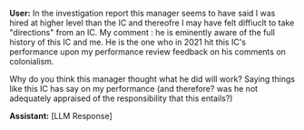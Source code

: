 **User:**
In the investigation report this manager seems to have said I was hired at higher level than the IC and thereofre I may have felt diffiuclt to take "directions" from an IC. My comment : he is eminently aware of the full history of this IC and me. He is the one who in 2021 hit this IC's performance upon my performance review feedback on his comments on colonialism. 

Why do you think this manager thought what he did will work? Saying things like this IC has say on my performance (and therefore? was he not adequately appraised of the responsibility that this entails?)


**Assistant:**
[LLM Response]

